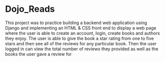 # Dojo_Reads

This project was to practice building a backend web application using Django and implementing an HTML & CSS front end to display a web page where the user is able to create an account, login, create books and authors they enjoy. The user is able to give the book a star rating from one to five stars and then see all of the reviews for any particular book. Then the user logged in can view the total number of reviews they provided as well as the books the user gave a review for
